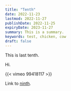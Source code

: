 ```yaml
---
title: "Tenth"
date: 2022-11-23
lastmod: 2022-11-27
publishDate: 2022-11-25
expiryDate: 2023-11-27
summary: This is a summary.
keywords: test, chicken, cow
draft: false
---
```

This is last tenth.

Hi.

{{< vimeo 99418117 >}}

Link to [ninth](../ninth).
